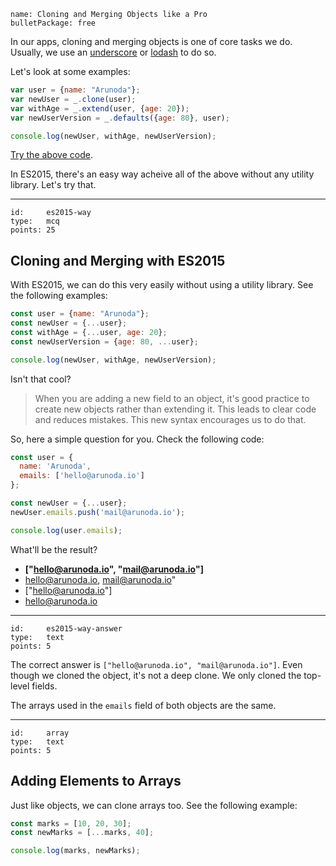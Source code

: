 ```
name: Cloning and Merging Objects like a Pro
bulletPackage: free
```

In our apps, cloning and merging objects is one of core tasks we do. Usually, we use an [underscore](http://underscorejs.org/) or [lodash](https://lodash.com/) to do so.

Let's look at some examples:

~~~js
var user = {name: "Arunoda"};
var newUser = _.clone(user);
var withAge = _.extend(user, {age: 20});
var newUserVersion = _.defaults({age: 80}, user);

console.log(newUser, withAge, newUserVersion);
~~~
[Try the above code](http://jsbin.com/wubuku/edit?js,console).

In ES2015, there's an easy way acheive all of the above without any utility library. Let's try that.


*****

```
id:     es2015-way
type:   mcq
points: 25
```

## Cloning and Merging with ES2015

With ES2015, we can do this very easily without using a utility library. See the following examples:

~~~js
const user = {name: "Arunoda"};
const newUser = {...user};
const withAge = {...user, age: 20};
const newUserVersion = {age: 80, ...user};

console.log(newUser, withAge, newUserVersion);
~~~

Isn't that cool?

> When you are adding a new field to an object, it's good practice to create new objects rather than extending it.
> This leads to clear code and reduces mistakes.
> This new syntax encourages us to do that.

So, here a simple question for you. Check the following code:

~~~js
const user = {
  name: 'Arunoda',
  emails: ['hello@arunoda.io']
};

const newUser = {...user};
newUser.emails.push('mail@arunoda.io');

console.log(user.emails);
~~~

What'll be the result?

 - **["hello@arunoda.io", "mail@arunoda.io"]**
 - hello@arunoda.io, mail@arunoda.io"
 - ["hello@arunoda.io"]
 - hello@arunoda.io

 *****

 ```
 id:     es2015-way-answer
 type:   text
 points: 5
 ```

The correct answer is `["hello@arunoda.io", "mail@arunoda.io"]`. Even though we cloned the object, it's not a deep clone. We only cloned the top-level fields.

The arrays used in the `emails` field of both objects are the same.

*****

```
id:     array
type:   text
points: 5
```

## Adding Elements to Arrays

Just like objects, we can clone arrays too. See the following example:

~~~js
const marks = [10, 20, 30];
const newMarks = [...marks, 40];

console.log(marks, newMarks);
~~~
